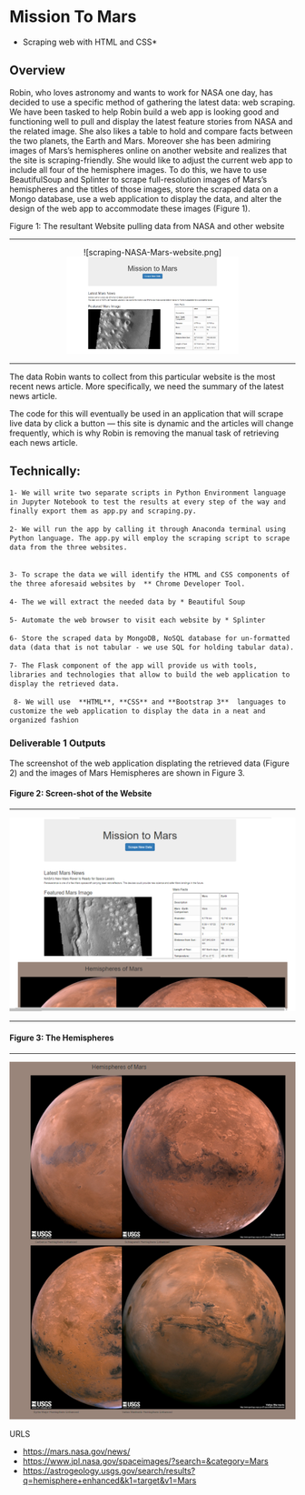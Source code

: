 # Mission To Mars
* Scraping web with HTML and CSS*

## Overview

Robin, who loves astronomy and wants to work for NASA one day, has decided to use a specific method of gathering the latest data: web scraping. We have been tasked to help Robin build a web app is looking good and functioning well to pull and display the latest feature stories from NASA and the related image. She also likes a table to hold and compare facts between the two planets, the Earth and Mars. Moreover she has been admiring images of Mars’s hemispheres online on another website and realizes that the site is scraping-friendly. She would like to adjust the current web app to include all four of the hemisphere images. To do this, we have to use BeautifulSoup and Splinter to scrape full-resolution images of Mars’s hemispheres and the titles of those images, store the scraped data on a Mongo database, use a web application to display the data, and alter the design of the web app to accommodate these images (Figure 1).



Figure 1: The resultant Website pulling data from NASA and other website

-------------------

<p align="center">  
![scraping-NASA-Mars-website.png]<img src="https://github.com/BHashemi2021/Mission-to-Mars/blob/main/Mars_Scraping/Resources/scraping-NASA-Mars-website.png" width="60%" height="60%">
</p>

------------------

The data Robin wants to collect from this particular website is the most recent news article. More specifically, we need the summary of the latest news article. 

The code for this will eventually be used in an application that will scrape live data by click a button — this site is dynamic and the articles will change frequently, which is why Robin is removing the manual task of retrieving each news article.


## Technically:
	
	
	1- We will write two separate scripts in Python Environment language in Jupyter Notebook to test the results at every step of the way and finally export them as app.py and scraping.py.
	
	2- We will run the app by calling it through Anaconda terminal using Python language. The app.py will employ the scraping script to scrape data from the three websites.
	
	
	3- To scrape the data we will identify the HTML and CSS components of the three aforesaid websites by  ** Chrome Developer Tool.
	
	4- The we will extract the needed data by * Beautiful Soup 
	
	5- Automate the web browser to visit each website by * Splinter
	
	6- Store the scraped data by MongoDB, NoSQL database for un-formatted data (data that is not tabular - we use SQL for holding tabular data).
	
	7- The Flask component of the app will provide us with tools, libraries and technologies that allow to build the web application to display the retrieved data. 
	 
	 8- We will use  **HTML**, **CSS** and **Bootstrap 3**  languages to customize the web application to display the data in a neat and organized fashion

 


### Deliverable 1 Outputs

The screenshot of the web application displating the retrieved data (Figure 2) and the images of Mars Hemispheres are shown in Figure 3.

#### Figure 2: Screen-shot of the Website

-----------------
![hemi1.png](https://github.com/BHashemi2021/Mission-to-Mars/blob/main/Mars_Scraping/Resources/hemi1.png)

----------------- 



#### Figure 3: The Hemispheres

-----------------
![hemispheres.png](https://github.com/BHashemi2021/Mission-to-Mars/blob/main/Mars_Scraping/Resources/hemispheres.png)




URLS
 
-   https://mars.nasa.gov/news/
-   https://www.jpl.nasa.gov/spaceimages/?search=&category=Mars
-   https://astrogeology.usgs.gov/search/results?q=hemisphere+enhanced&k1=target&v1=Mars















